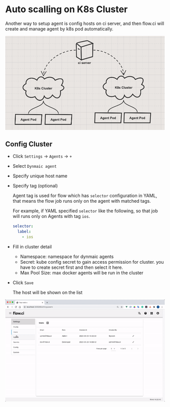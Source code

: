 # Auto scalling on K8s Cluster

Another way to setup agent is config hosts on ci server, and then flow.ci will create and manage agent by k8s pod automatically.

![ssh host structure](../../images/agents/k8s_host_structure.png)

## Config Cluster

* Click `Settings` -> `Agents` -> `+`
* Select `Dynmaic agent`
* Specify unique host name
* Specify tag (optional)

    Agent tag is used for flow which has `selector` configuration in YAML, that means the flow job runs only on the agent with matched tags.

    For example, if YAML specified `selector` like the following, so that job will runs only on Agents with tag `ios`.

    ```yaml
    selector:
      label:
        - ios
    ```

* Fill in cluster detail
  * Namespace: namespace for dynmaic agents
  * Secret: kube config secret to gain access permission for cluster. you have to create secret first and then select it here.
  * Max Pool Size: max docker agents will be run in the cluster

* Click `Save`

    The host will be shown on the list

![how to create host](../../images/agents/k8s_host_create.gif)